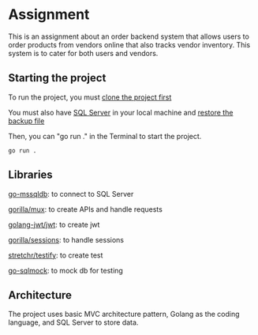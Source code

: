 # Assignment

This is an assignment about an order backend system that allows users to order products from vendors online that also tracks vendor inventory. This system is to cater for both users and vendors.

## Starting the project

To run the project, you must [clone the project first](https://www.atlassian.com/git/tutorials/setting-up-a-repository/git-clone)

You must also have [SQL Server](https://docs.microsoft.com/en-us/sql/database-engine/install-windows/install-sql-server?view=sql-server-ver15) in your local machine and [restore the backup file](https://docs.microsoft.com/en-us/sql/relational-databases/backup-restore/quickstart-backup-restore-database?view=sql-server-ver15#restore-a-backup)

Then, you can "go run ." in the Terminal to start the project.

```console
go run .
```

## Libraries

[go-mssqldb](github.com/denisenkom/go-mssqldb): to connect to SQL Server

[gorilla/mux](): to create APIs and handle requests

[golang-jwt/jwt](github.com/golang-jwt/jwt): to create jwt

[gorilla/sessions](github.com/gorilla/sessions): to handle sessions

[stretchr/testify](github.com/stretchr/testify): to create test

[go-sqlmock](github.com/DATA-DOG/go-sqlmock): to mock db for testing

## Architecture

The project uses basic MVC architecture pattern, Golang as the coding language, and SQL Server to store data.